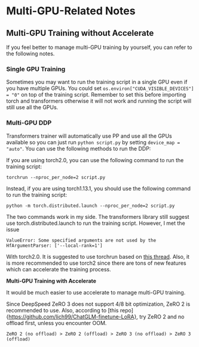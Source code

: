 # Multi-GPU-Related Notes

## Multi-GPU Training without Accelerate
If you feel better to manage multi-GPU training by yourself, you can refer to the following notes.

### Single GPU Training
Sometimes you may want to run the training script in a single GPU even if you have multiple GPUs. You could set ```os.environ["CUDA_VISIBLE_DEVICES"] = "0"``` on top of the training script. Remember to set this before importing torch and transformers otherwise it will not work and running the script will still use all the GPUs.

### Multi-GPU DDP
Transformers trainer will automatically use PP and use all the GPUs available so you can just run ```python script.py``` by setting ```device_map = "auto"```. You can use the following methods to run the DDP:

If you are using torch2.0, you can use the following command to run the training script:

```torchrun --nproc_per_node=2 script.py```

Instead, if you are using torch1.13.1, you should use the following command to run the training script:

```python -m torch.distributed.launch --nproc_per_node=2 script.py```

The two commands work in my side. The transformers library still suggest use torch.distributed.launch to run the training script. However, I met the issue 

```ValueError: Some specified arguments are not used by the HfArgumentParser: ['--local-rank=1']```

With torch2.0. It is suggested to use torchrun based on [this thread](https://github.com/huggingface/transformers/issues/22171). Also, it is more recommended to use torch2 since there are tons of new features which can accelerate the training process.


**Multi-GPU Training with Accelerate**

It would be much easier to use accelerate to manage multi-GPU training.

Since DeepSpeed ZeRO 3 does not support 4/8 bit optimization, ZeRO 2 is recommended to use. Also, according to [this repo]{https://github.com/lich99/ChatGLM-finetune-LoRA}, try ZeRO 2 and no offload first, unless you encounter OOM.

```ZeRO 2 (no offload) > ZeRO 2 (offload) > ZeRO 3 (no offload) > ZeRO 3 (offload)```